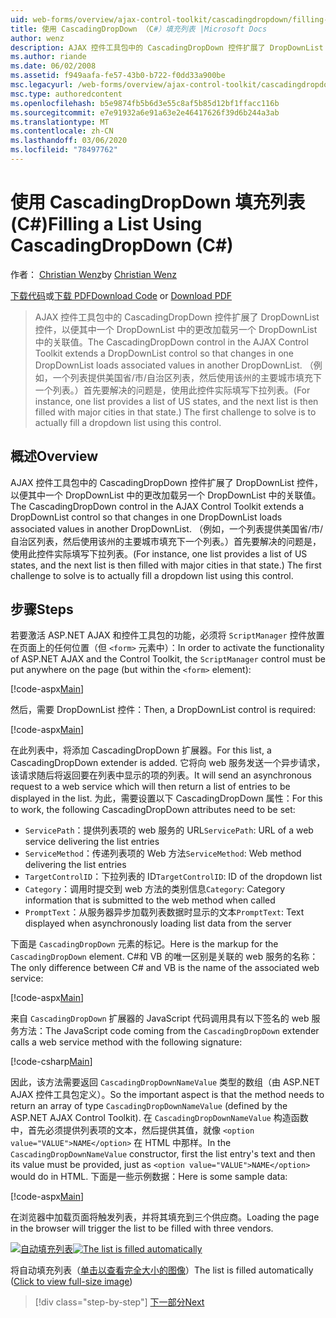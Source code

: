 ```yaml
---
uid: web-forms/overview/ajax-control-toolkit/cascadingdropdown/filling-a-list-using-cascadingdropdown-cs
title: 使用 CascadingDropDown （C#）填充列表 |Microsoft Docs
author: wenz
description: AJAX 控件工具包中的 CascadingDropDown 控件扩展了 DropDownList 控件，以便其中一个 DropDownList 的更改会在 anoth 中加载关联值。
ms.author: riande
ms.date: 06/02/2008
ms.assetid: f949aafa-fe57-43b0-b722-f0dd33a900be
msc.legacyurl: /web-forms/overview/ajax-control-toolkit/cascadingdropdown/filling-a-list-using-cascadingdropdown-cs
msc.type: authoredcontent
ms.openlocfilehash: b5e9874fb5b6d3e55c8af5b85d12bf1ffacc116b
ms.sourcegitcommit: e7e91932a6e91a63e2e46417626f39d6b244a3ab
ms.translationtype: MT
ms.contentlocale: zh-CN
ms.lasthandoff: 03/06/2020
ms.locfileid: "78497762"
---
```

# <a name="filling-a-list-using-cascadingdropdown-c"></a><span data-ttu-id="46f51-103">使用 CascadingDropDown 填充列表 (C#)</span><span class="sxs-lookup"><span data-stu-id="46f51-103">Filling a List Using CascadingDropDown (C#)</span></span>

<span data-ttu-id="46f51-104">作者： [Christian Wenz](https://github.com/wenz)</span><span class="sxs-lookup"><span data-stu-id="46f51-104">by [Christian Wenz](https://github.com/wenz)</span></span>

<span data-ttu-id="46f51-105">[下载代码](https://download.microsoft.com/download/9/0/7/907760b1-2c60-4f81-aeb6-ca416a573b0d/cascadingdropdown0.cs.zip)或[下载 PDF](https://download.microsoft.com/download/2/d/c/2dc10e34-6983-41d4-9c08-f78f5387d32b/cascadingdropdown0CS.pdf)</span><span class="sxs-lookup"><span data-stu-id="46f51-105">[Download Code](https://download.microsoft.com/download/9/0/7/907760b1-2c60-4f81-aeb6-ca416a573b0d/cascadingdropdown0.cs.zip) or [Download PDF](https://download.microsoft.com/download/2/d/c/2dc10e34-6983-41d4-9c08-f78f5387d32b/cascadingdropdown0CS.pdf)</span></span>

> <span data-ttu-id="46f51-106">AJAX 控件工具包中的 CascadingDropDown 控件扩展了 DropDownList 控件，以便其中一个 DropDownList 中的更改加载另一个 DropDownList 中的关联值。</span><span class="sxs-lookup"><span data-stu-id="46f51-106">The CascadingDropDown control in the AJAX Control Toolkit extends a DropDownList control so that changes in one DropDownList loads associated values in another DropDownList.</span></span> <span data-ttu-id="46f51-107">（例如，一个列表提供美国省/市/自治区列表，然后使用该州的主要城市填充下一个列表。）首先要解决的问题是，使用此控件实际填写下拉列表。</span><span class="sxs-lookup"><span data-stu-id="46f51-107">(For instance, one list provides a list of US states, and the next list is then filled with major cities in that state.) The first challenge to solve is to actually fill a dropdown list using this control.</span></span>

## <a name="overview"></a><span data-ttu-id="46f51-108">概述</span><span class="sxs-lookup"><span data-stu-id="46f51-108">Overview</span></span>

<span data-ttu-id="46f51-109">AJAX 控件工具包中的 CascadingDropDown 控件扩展了 DropDownList 控件，以便其中一个 DropDownList 中的更改加载另一个 DropDownList 中的关联值。</span><span class="sxs-lookup"><span data-stu-id="46f51-109">The CascadingDropDown control in the AJAX Control Toolkit extends a DropDownList control so that changes in one DropDownList loads associated values in another DropDownList.</span></span> <span data-ttu-id="46f51-110">（例如，一个列表提供美国省/市/自治区列表，然后使用该州的主要城市填充下一个列表。）首先要解决的问题是，使用此控件实际填写下拉列表。</span><span class="sxs-lookup"><span data-stu-id="46f51-110">(For instance, one list provides a list of US states, and the next list is then filled with major cities in that state.) The first challenge to solve is to actually fill a dropdown list using this control.</span></span>

## <a name="steps"></a><span data-ttu-id="46f51-111">步骤</span><span class="sxs-lookup"><span data-stu-id="46f51-111">Steps</span></span>

<span data-ttu-id="46f51-112">若要激活 ASP.NET AJAX 和控件工具包的功能，必须将 `ScriptManager` 控件放置在页面上的任何位置（但 `<form>` 元素中）：</span><span class="sxs-lookup"><span data-stu-id="46f51-112">In order to activate the functionality of ASP.NET AJAX and the Control Toolkit, the `ScriptManager` control must be put anywhere on the page (but within the `<form>` element):</span></span>

[!code-aspx[Main](filling-a-list-using-cascadingdropdown-cs/samples/sample1.aspx)]

<span data-ttu-id="46f51-113">然后，需要 DropDownList 控件：</span><span class="sxs-lookup"><span data-stu-id="46f51-113">Then, a DropDownList control is required:</span></span>

[!code-aspx[Main](filling-a-list-using-cascadingdropdown-cs/samples/sample2.aspx)]

<span data-ttu-id="46f51-114">在此列表中，将添加 CascadingDropDown 扩展器。</span><span class="sxs-lookup"><span data-stu-id="46f51-114">For this list, a CascadingDropDown extender is added.</span></span> <span data-ttu-id="46f51-115">它将向 web 服务发送一个异步请求，该请求随后将返回要在列表中显示的项的列表。</span><span class="sxs-lookup"><span data-stu-id="46f51-115">It will send an asynchronous request to a web service which will then return a list of entries to be displayed in the list.</span></span> <span data-ttu-id="46f51-116">为此，需要设置以下 CascadingDropDown 属性：</span><span class="sxs-lookup"><span data-stu-id="46f51-116">For this to work, the following CascadingDropDown attributes need to be set:</span></span>

- <span data-ttu-id="46f51-117">`ServicePath`：提供列表项的 web 服务的 URL</span><span class="sxs-lookup"><span data-stu-id="46f51-117">`ServicePath`: URL of a web service delivering the list entries</span></span>
- <span data-ttu-id="46f51-118">`ServiceMethod`：传递列表项的 Web 方法</span><span class="sxs-lookup"><span data-stu-id="46f51-118">`ServiceMethod`: Web method delivering the list entries</span></span>
- <span data-ttu-id="46f51-119">`TargetControlID`：下拉列表的 ID</span><span class="sxs-lookup"><span data-stu-id="46f51-119">`TargetControlID`: ID of the dropdown list</span></span>
- <span data-ttu-id="46f51-120">`Category`：调用时提交到 web 方法的类别信息</span><span class="sxs-lookup"><span data-stu-id="46f51-120">`Category`: Category information that is submitted to the web method when called</span></span>
- <span data-ttu-id="46f51-121">`PromptText`：从服务器异步加载列表数据时显示的文本</span><span class="sxs-lookup"><span data-stu-id="46f51-121">`PromptText`: Text displayed when asynchronously loading list data from the server</span></span>

<span data-ttu-id="46f51-122">下面是 `CascadingDropDown` 元素的标记。</span><span class="sxs-lookup"><span data-stu-id="46f51-122">Here is the markup for the `CascadingDropDown` element.</span></span> <span data-ttu-id="46f51-123">C#和 VB 的唯一区别是关联的 web 服务的名称：</span><span class="sxs-lookup"><span data-stu-id="46f51-123">The only difference between C# and VB is the name of the associated web service:</span></span>

[!code-aspx[Main](filling-a-list-using-cascadingdropdown-cs/samples/sample3.aspx)]

<span data-ttu-id="46f51-124">来自 `CascadingDropDown` 扩展器的 JavaScript 代码调用具有以下签名的 web 服务方法：</span><span class="sxs-lookup"><span data-stu-id="46f51-124">The JavaScript code coming from the `CascadingDropDown` extender calls a web service method with the following signature:</span></span>

[!code-csharp[Main](filling-a-list-using-cascadingdropdown-cs/samples/sample4.cs)]

<span data-ttu-id="46f51-125">因此，该方法需要返回 `CascadingDropDownNameValue` 类型的数组（由 ASP.NET AJAX 控件工具包定义）。</span><span class="sxs-lookup"><span data-stu-id="46f51-125">So the important aspect is that the method needs to return an array of type `CascadingDropDownNameValue` (defined by the ASP.NET AJAX Control Toolkit).</span></span> <span data-ttu-id="46f51-126">在 `CascadingDropDownNameValue` 构造函数中，首先必须提供列表项的文本，然后提供其值，就像 `<option value="VALUE">NAME</option>` 在 HTML 中那样。</span><span class="sxs-lookup"><span data-stu-id="46f51-126">In the `CascadingDropDownNameValue` constructor, first the list entry's text and then its value must be provided, just as `<option value="VALUE">NAME</option>` would do in HTML.</span></span> <span data-ttu-id="46f51-127">下面是一些示例数据：</span><span class="sxs-lookup"><span data-stu-id="46f51-127">Here is some sample data:</span></span>

[!code-aspx[Main](filling-a-list-using-cascadingdropdown-cs/samples/sample5.aspx)]

<span data-ttu-id="46f51-128">在浏览器中加载页面将触发列表，并将其填充到三个供应商。</span><span class="sxs-lookup"><span data-stu-id="46f51-128">Loading the page in the browser will trigger the list to be filled with three vendors.</span></span>

<span data-ttu-id="46f51-129">[![自动填充列表](filling-a-list-using-cascadingdropdown-cs/_static/image2.png)](filling-a-list-using-cascadingdropdown-cs/_static/image1.png)</span><span class="sxs-lookup"><span data-stu-id="46f51-129">[![The list is filled automatically](filling-a-list-using-cascadingdropdown-cs/_static/image2.png)](filling-a-list-using-cascadingdropdown-cs/_static/image1.png)</span></span>

<span data-ttu-id="46f51-130">将自动填充列表（[单击以查看完全大小的图像](filling-a-list-using-cascadingdropdown-cs/_static/image3.png)）</span><span class="sxs-lookup"><span data-stu-id="46f51-130">The list is filled automatically ([Click to view full-size image](filling-a-list-using-cascadingdropdown-cs/_static/image3.png))</span></span>

> [!div class="step-by-step"]
> [<span data-ttu-id="46f51-131">下一部分</span><span class="sxs-lookup"><span data-stu-id="46f51-131">Next</span></span>](using-cascadingdropdown-with-a-database-cs.md)
